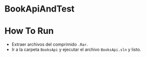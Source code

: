 # BookApiAndTest

# How To Run
- Extraer archivos del comprimido `.Rar`.
- Ir a la carpeta `BooksApi` y ejecutar el archivo `BooksApi.sln` y listo.
